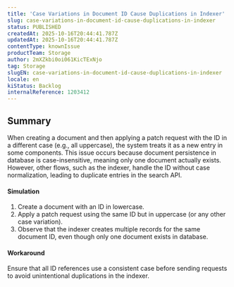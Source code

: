 ```yaml
---
title: 'Case Variations in Document ID Cause Duplications in Indexer'
slug: case-variations-in-document-id-cause-duplications-in-indexer
status: PUBLISHED
createdAt: 2025-10-16T20:44:41.787Z
updatedAt: 2025-10-16T20:44:41.787Z
contentType: knownIssue
productTeam: Storage
author: 2mXZkbi0oi061KicTExNjo
tag: Storage
slugEN: case-variations-in-document-id-cause-duplications-in-indexer
locale: en
kiStatus: Backlog
internalReference: 1203412
---
```


## Summary


When creating a document and then applying a patch request with the ID in a different case (e.g., all uppercase), the system treats it as a new entry in some components. This issue occurs because document persistence in database is case-insensitive, meaning only one document actually exists. However, other flows, such as the indexer, handle the ID without case normalization, leading to duplicate entries in the search API.


#### Simulation



1. Create a document with an ID in lowercase.
2. Apply a patch request using the same ID but in uppercase (or any other case variation).
3. Observe that the indexer creates multiple records for the same document ID, even though only one document exists in database.


#### Workaround


Ensure that all ID references use a consistent case before sending requests to avoid unintentional duplications in the indexer.



